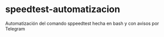 # speedtest-automatizacion
Automatización del comando sppeedtest hecha en bash y con avisos por Telegram
